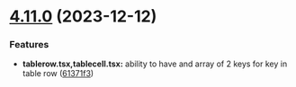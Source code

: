 # [4.11.0](https://github.com/czkoudy/pagination-table/compare/v4.10.0...v4.11.0) (2023-12-12)


### Features

* **tablerow.tsx,tablecell.tsx:** ability to have and array of 2 keys for key in table row ([61371f3](https://github.com/czkoudy/pagination-table/commit/61371f365863c84d8a02fad88ea18adcd85abdb4))
